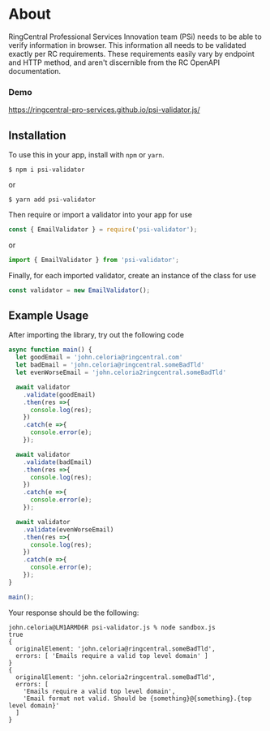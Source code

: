 # About
RingCentral Professional Services Innovation team (PSi) needs to be able to verify information in browser. 
This information all needs to be validated exactly per RC requirements. These requirements easily vary by endpoint and 
HTTP method, and aren't discernible from the RC OpenAPI documentation.

### Demo
https://ringcentral-pro-services.github.io/psi-validator.js/

## Installation
To use this in your app, install with `npm` or `yarn`. 

```shell
$ npm i psi-validator
```
or
```shell
$ yarn add psi-validator
```

Then require or import a validator into your app for use

```javascript
const { EmailValidator } = require('psi-validator');
```
or
```javascript
import { EmailValidator } from 'psi-validator';
```

Finally, for each imported validator, create an instance of the class for use

```javascript
const validator = new EmailValidator();
```

## Example Usage
After importing the library, try out the following code

```js
async function main() {
  let goodEmail = 'john.celoria@ringcentral.com'
  let badEmail = 'john.celoria@ringcentral.someBadTld'
  let evenWorseEmail = 'john.celoria2ringcentral.someBadTld'

  await validator
    .validate(goodEmail)
    .then(res =>{
      console.log(res);
    })
    .catch(e =>{
      console.error(e);
    });

  await validator
    .validate(badEmail)
    .then(res =>{
      console.log(res);
    })
    .catch(e =>{
      console.error(e);
    });

  await validator
    .validate(evenWorseEmail)
    .then(res =>{
      console.log(res);
    })
    .catch(e =>{
      console.error(e);
    });
}

main();
```

Your response should be the following: 

```shell
john.celoria@LM1ARMD6R psi-validator.js % node sandbox.js
true
{
  originalElement: 'john.celoria@ringcentral.someBadTld',
  errors: [ 'Emails require a valid top level domain' ]
}
{
  originalElement: 'john.celoria2ringcentral.someBadTld',
  errors: [
    'Emails require a valid top level domain',
    'Email format not valid. Should be {something}@{something}.{top level domain}'
  ]
}
```
